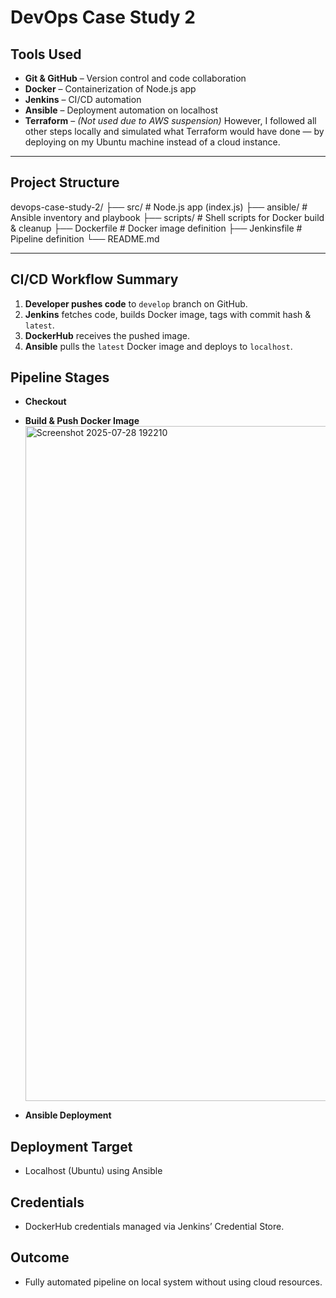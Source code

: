 # DevOps Case Study 2

## Tools Used
- **Git & GitHub** – Version control and code collaboration
- **Docker** – Containerization of Node.js app
- **Jenkins** – CI/CD automation
- **Ansible** – Deployment automation on localhost
- **Terraform** – *(Not used due to AWS suspension)*
However, I followed all other steps locally and simulated what Terraform would have done — by deploying on my Ubuntu machine instead of a cloud instance.

-------------------------------------------------------------------------------------------------------

## Project Structure

devops-case-study-2/
├── src/ # Node.js app (index.js)
├── ansible/ # Ansible inventory and playbook
├── scripts/ # Shell scripts for Docker build & cleanup
├── Dockerfile # Docker image definition
├── Jenkinsfile # Pipeline definition
└── README.md

-------------------------------------------------------------------------------------------------------

## CI/CD Workflow Summary

1. **Developer pushes code** to `develop` branch on GitHub.
2. **Jenkins** fetches code, builds Docker image, tags with commit hash & `latest`.
3. **DockerHub** receives the pushed image.
4. **Ansible** pulls the `latest` Docker image and deploys to `localhost`.

## Pipeline Stages
- **Checkout**
- **Build & Push Docker Image**<img width="1920" height="1080" alt="Screenshot 2025-07-28 192210" src="https://github.com/user-attachments/assets/4583b1fa-89fe-4cd6-b2e9-e8ee47c7a778" />

- **Ansible Deployment**

##  Deployment Target
- Localhost (Ubuntu) using Ansible

## Credentials
- DockerHub credentials managed via Jenkins’ Credential Store.

## Outcome
- Fully automated pipeline on local system without using cloud resources.
